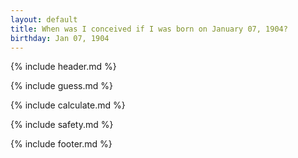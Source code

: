 ```yaml
---
layout: default
title: When was I conceived if I was born on January 07, 1904?
birthday: Jan 07, 1904
---
```


{% include header.md %}

{% include guess.md %}

{% include calculate.md %}

{% include safety.md %}

{% include footer.md %}



